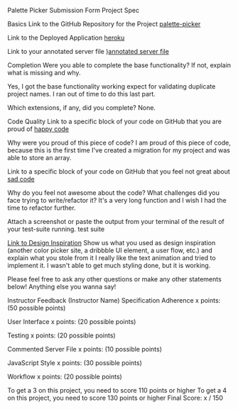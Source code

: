Palette Picker Submission Form
Project Spec

Basics
Link to the GitHub Repository for the Project
[palette-picker](https://github.com/michellehoffman/palette-picker)

Link to the Deployed Application
[heroku](https://palette-generator-mh.herokuapp.com/)

Link to your annotated server file
)[annotated server file](https://github.com/michellehoffman/palette-picker/blob/master/server.js)

Completion
Were you able to complete the base functionality?
If not, explain what is missing and why.

Yes, I got the base functionality working expect for validating duplicate project names. I ran out of time to do this last part.

Which extensions, if any, did you complete?
None.

Code Quality
Link to a specific block of your code on GitHub that you are proud of
[happy code](https://github.com/michellehoffman/palette-picker/blob/master/db/migrations/20180314150854_initial.js)

Why were you proud of this piece of code?
I am proud of this piece of code, because this is the first time I've created a migration for my project and was able to store an array.

Link to a specific block of your code on GitHub that you feel not great about
[sad code](https://github.com/michellehoffman/palette-picker/blob/423019a835ce6079c630c3415a2da3ce03a0c485/public/js/scripts.js#L141-157)

Why do you feel not awesome about the code? What challenges did you face trying to write/refactor it?
It's a very long function and I wish I had the time to refactor further.

Attach a screenshot or paste the output from your terminal of the result of your test-suite running.
test suite

[Link to Design Inspiration](https://dribbble.com/shots/1609734-RushTax-Float-Form)
Show us what you used as design inspiration (another color picker site, a dribbble UI element, a user flow, etc.) and explain what you stole from it
I really like the text animation and tried to implement it. I wasn't able to get much styling done, but it is working.

Please feel free to ask any other questions or make any other statements below!
Anything else you wanna say!

Instructor Feedback (Instructor Name)
Specification Adherence
x points: (50 possible points)

User Interface
x points: (20 possible points)

Testing
x points: (20 possible points)

Commented Server File
x points: (10 possible points)

JavaScript Style
x points: (30 possible points)

Workflow
x points: (20 possible points)

To get a 3 on this project, you need to score 110 points or higher
To get a 4 on this project, you need to score 130 points or higher
Final Score: x / 150
